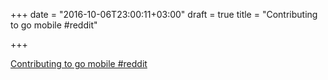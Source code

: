 +++
date = "2016-10-06T23:00:11+03:00"
draft = true
title = "Contributing to go mobile  #reddit"

+++

<p><a href="https://t.co/6VuxO6yYZg">Contributing to go mobile  #reddit</a></p>
